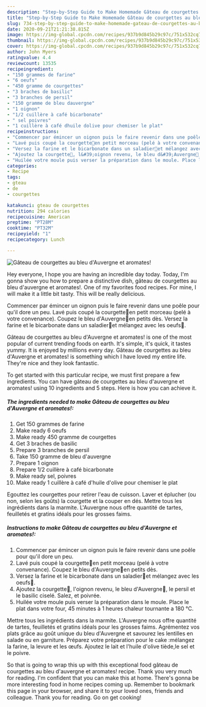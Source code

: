 ```yaml
---
description: "Step-by-Step Guide to Make Homemade Gâteau de courgettes au bleu d&amp;#39;Auvergne et aromates!"
title: "Step-by-Step Guide to Make Homemade Gâteau de courgettes au bleu d&amp;#39;Auvergne et aromates!"
slug: 734-step-by-step-guide-to-make-homemade-gateau-de-courgettes-au-bleu-d-and-39-auvergne-et-aromates
date: 2020-09-21T21:21:38.815Z
image: https://img-global.cpcdn.com/recipes/937b9d845b29c97c/751x532cq70/gateau-de-courgettes-au-bleu-dauvergne-et-aromates-photo-principale-de-la-recette.jpg
thumbnail: https://img-global.cpcdn.com/recipes/937b9d845b29c97c/751x532cq70/gateau-de-courgettes-au-bleu-dauvergne-et-aromates-photo-principale-de-la-recette.jpg
cover: https://img-global.cpcdn.com/recipes/937b9d845b29c97c/751x532cq70/gateau-de-courgettes-au-bleu-dauvergne-et-aromates-photo-principale-de-la-recette.jpg
author: John Myers
ratingvalue: 4.4
reviewcount: 13535
recipeingredient:
- "150 grammes de farine"
- "6 oeufs"
- "450 gramme de courgettes"
- "3 braches de basilic"
- "3 branches de persil"
- "150 gramme de bleu dauvergne"
- "1 oignon"
- "1/2 cuillère à café bicarbonate"
- " sel poivres"
- "1 cuillère à café dhuile dolive pour chemiser le plat"
recipeinstructions:
- "Commencer par émincer un oignon puis le faire revenir dans une poêle pour qu&#39;il dore un peu."
- "Lavé puis coupé la courgette🥒en petit morceau (pelé à votre convenance). Coupez le bleu d&#39;Auvergne🧀en petits dès."
- "Versez la farine et le bicarbonate dans un saladier🥣et mélangez avec les oeufs🥚."
- "Ajoutez la courgette🥒, l&#39;oignon revenu, le bleu d&#39;Auvergne🧀, le persil et le basilic ciselé. Salez, et poivrée."
- "Huilée votre moule puis verser la préparation dans le moule. Place le plat dans votre four, 45 minutes à 1 heures chaleur tournante a 180 °C."
categories:
- Recipe
tags:
- gteau
- de
- courgettes

katakunci: gteau de courgettes 
nutrition: 294 calories
recipecuisine: American
preptime: "PT28M"
cooktime: "PT32M"
recipeyield: "1"
recipecategory: Lunch

---
```



![Gâteau de courgettes au bleu d&#39;Auvergne et aromates!](https://img-global.cpcdn.com/recipes/937b9d845b29c97c/751x532cq70/gateau-de-courgettes-au-bleu-dauvergne-et-aromates-photo-principale-de-la-recette.jpg)

Hey everyone, I hope you are having an incredible day today. Today, I'm gonna show you how to prepare a distinctive dish, gâteau de courgettes au bleu d&#39;auvergne et aromates!. One of my favorites food recipes. For mine, I will make it a little bit tasty. This will be really delicious.

Commencer par émincer un oignon puis le faire revenir dans une poêle pour qu&#39;il dore un peu. Lavé puis coupé la courgette🥒en petit morceau (pelé à votre convenance). Coupez le bleu d&#39;Auvergne🧀en petits dès. Versez la farine et le bicarbonate dans un saladier🥣et mélangez avec les oeufs🥚.

Gâteau de courgettes au bleu d&#39;Auvergne et aromates! is one of the most popular of current trending foods on earth. It's simple, it's quick, it tastes yummy. It is enjoyed by millions every day. Gâteau de courgettes au bleu d&#39;Auvergne et aromates! is something which I have loved my entire life. They're nice and they look fantastic.


To get started with this particular recipe, we must first prepare a few ingredients. You can have gâteau de courgettes au bleu d&#39;auvergne et aromates! using 10 ingredients and 5 steps. Here is how you can achieve it.

<!--inarticleads1-->

##### The ingredients needed to make Gâteau de courgettes au bleu d&#39;Auvergne et aromates!:

1. Get 150 grammes de farine
1. Make ready 6 oeufs
1. Make ready 450 gramme de courgettes
1. Get 3 braches de basilic
1. Prepare 3 branches de persil
1. Take 150 gramme de bleu d&#39;auvergne
1. Prepare 1 oignon
1. Prepare 1/2 cuillère à café bicarbonate
1. Make ready  sel, poivres
1. Make ready 1 cuillère à café d&#39;huile d&#39;olive pour chemiser le plat


Egouttez les courgettes pour retirer l&#39;eau de cuisson. Laver et éplucher (ou non, selon les goûts) la courgette et la couper en dés. Mettre tous les ingrédients dans la marmite. L&#39;Auvergne nous offre quantité de tartes, feuilletés et gratins idéals pour les grosses faims. 

<!--inarticleads2-->

##### Instructions to make Gâteau de courgettes au bleu d&#39;Auvergne et aromates!:

1. Commencer par émincer un oignon puis le faire revenir dans une poêle pour qu&#39;il dore un peu.
1. Lavé puis coupé la courgette🥒en petit morceau (pelé à votre convenance). Coupez le bleu d&#39;Auvergne🧀en petits dès.
1. Versez la farine et le bicarbonate dans un saladier🥣et mélangez avec les oeufs🥚.
1. Ajoutez la courgette🥒, l&#39;oignon revenu, le bleu d&#39;Auvergne🧀, le persil et le basilic ciselé. Salez, et poivrée.
1. Huilée votre moule puis verser la préparation dans le moule. Place le plat dans votre four, 45 minutes à 1 heures chaleur tournante a 180 °C.


Mettre tous les ingrédients dans la marmite. L&#39;Auvergne nous offre quantité de tartes, feuilletés et gratins idéals pour les grosses faims. Agrémentez vos plats grâce au goût unique du bleu d&#39;Auvergne et savourez les lentilles en salade ou en garniture. Préparez votre préparation pour le cake :mélangez la farine, la levure et les œufs. Ajoutez le lait et l&#39;huile d&#39;olive tiède,le sel et le poivre. 

So that is going to wrap this up with this exceptional food gâteau de courgettes au bleu d&#39;auvergne et aromates! recipe. Thank you very much for reading. I'm confident that you can make this at home. There's gonna be more interesting food in home recipes coming up. Remember to bookmark this page in your browser, and share it to your loved ones, friends and colleague. Thank you for reading. Go on get cooking!
